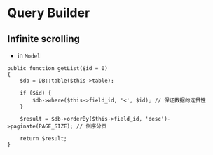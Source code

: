 # Query Builder

## Infinite scrolling

* in `Model`

```
public function getList($id = 0)
{
    $db = DB::table($this->table);

    if ($id) {
        $db->where($this->field_id, '<', $id); // 保证数据的连贯性
    }

    $result = $db->orderBy($this->field_id, 'desc')->paginate(PAGE_SIZE); // 倒序分页

    return $result;
}
```
